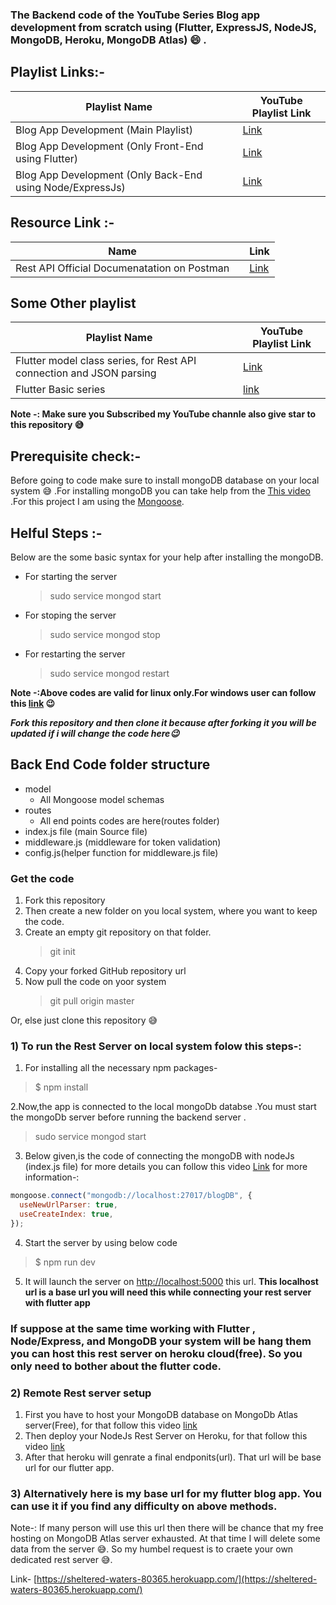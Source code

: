 ### The Backend code of the YouTube Series Blog app development from scratch using (Flutter, ExpressJS, NodeJS, MongoDB, Heroku, MongoDB Atlas) :smile: .

## Playlist Links:-

| Playlist Name                                             |     | YouTube Playlist Link                                                                       |
| --------------------------------------------------------- | --- | ------------------------------------------------------------------------------------------- |
| Blog App Development (Main Playlist)                      |     | [Link](https://youtube.com/playlist?list=PLtIU0BH0pkKoE2PBvgbHEBPAP-sd670VI)                |
| Blog App Development (Only Front-End using Flutter)       |     | [Link](https://www.youtube.com/watch?v=6VCLeHRnixg&list=PLtIU0BH0pkKpitsp5jzt-yDAoXAFBkcPb) |
| Blog App Development (Only Back-End using Node/ExpressJs) |     | [Link](https://www.youtube.com/watch?v=T35T8nzyRDI&list=PLtIU0BH0pkKqypuOtDhcXZ4oATJfji49r) |

## Resource Link :-

| Name                                        |     | Link                                                             |
| ------------------------------------------- | --- | ---------------------------------------------------------------- |
| Rest API Official Documenatation on Postman |     | [Link](https://documenter.getpostman.com/view/10970931/T17GgTfe) |

## Some Other playlist

| Playlist Name                                                        |     | YouTube Playlist Link                                                            |
| -------------------------------------------------------------------- | --- | -------------------------------------------------------------------------------- |
| Flutter model class series, for Rest API connection and JSON parsing |     | [Link](https://www.youtube.com/playlist?list=PLtIU0BH0pkKpXE-1vC7NswofFPby1OYh-) |
| Flutter Basic series                                                 |     | [link](https://www.youtube.com/playlist?list=PLtIU0BH0pkKrk8C7KToFeRSVTi2CLpFTG) |

**Note -: Make sure you Subscribed my YouTube channle also give star to this repository :sweat_smile:**

## Prerequisite check:-

Before going to code make sure to install mongoDB database on your local system :sweat_smile: .For installing mongoDB you can take help from the [This video](https://www.youtube.com/watch?v=3Pol218EKcQ) .For this project I am using the [Mongoose](https://mongoosejs.com/).

## Helful Steps :-

Below are the some basic syntax for your help after installing the mongoDB.

- For starting the server
  > sudo service mongod start
- For stoping the server
  > sudo service mongod stop
- For restarting the server
  > sudo service mongod restart

**Note -:Above codes are valid for linux only.For windows user can follow this [link](https://docs.mongodb.com/manual/tutorial/install-mongodb-on-windows/) :wink:**

_**Fork this repository and then clone it because after forking it you will be updated if i will change the code here:wink:**_

## **Back End Code folder structure**

- model
  - All Mongoose model schemas
- routes
  - All end points codes are here(routes folder)
  <!-- - uploads
  - After uploading any profile picture the image will be stored in this folder -->
- index.js file (main Source file)
- middleware.js (middleware for token validation)
- config.js(helper function for middleware.js file)

### Get the code

1. Fork this repository
2. Then create a new folder on you local system, where you want to keep the code.
3. Create an empty git repository on that folder.
   > git init
4. Copy your forked GitHub repository url
5. Now pull the code on yoor system
   > git pull origin master

Or, else just clone this repository :sweat_smile:

### 1) To run the Rest Server on local system folow this steps-:

1. For installing all the necessary npm packages-

> \$ npm install

2.Now,the app is connected to the local mongoDb databse .You must start the mongoDb server before running the backend server .

> sudo service mongod start

3. Below given,is the code of connecting the mongoDB with nodeJs (index.js file) for more details you can follow this video [Link](https://www.youtube.com/watch?v=kFJaXNP_YpI&t=1s) for more information-:

```javascript
mongoose.connect("mongodb://localhost:27017/blogDB", {
  useNewUrlParser: true,
  useCreateIndex: true,
});
```

4. Start the server by using below code

> \$ npm run dev

5. It will launch the server on [http://localhost:5000](http://localhost:5000) this url.
   **This localhost url is a base url you will need this while connecting your rest server with flutter app**

### If suppose at the same time working with Flutter , Node/Express, and MongoDB your system will be hang them you can host this rest server on heroku cloud(free). So you only need to bother about the flutter code.

### 2) Remote Rest server setup

1. First you have to host your MongoDB database on MongoDb Atlas server(Free), for that follow this video [link](https://www.youtube.com/watch?v=8hYmtIi9Pfk&t=43s)
2. Then deploy your NodeJs Rest Server on Heroku, for that follow this video [link](https://www.youtube.com/watch?v=_Cq5pQTIhWQ&t=1s)
3. After that heroku will genrate a final endponits(url). That url will be base url for our flutter app.

### 3) Alternatively here is my base url for my flutter blog app. You can use it if you find any difficulty on above methods.

Note-: If many person will use this url then there will be chance that my free hosting on MongoDB Atlas server exhausted. At that time I will delete some data from the server :sweat_smile:. So my humbel request is to craete your own dedicated rest server :sweat_smile:.

Link- [https://sheltered-waters-80365.herokuapp.com/](https://sheltered-waters-80365.herokuapp.com/)
